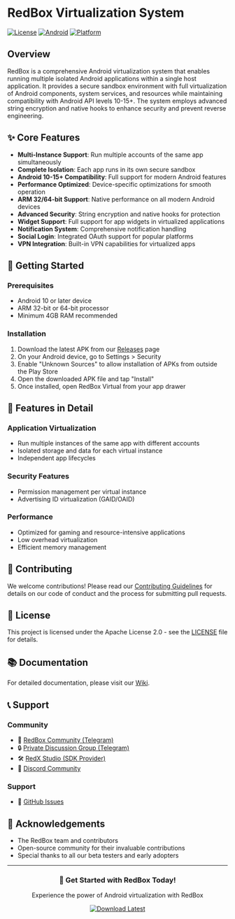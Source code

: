 # RedBox Virtualization System

[![License](https://img.shields.io/badge/License-Apache%202.0-blue.svg)](https://opensource.org/licenses/Apache-2.0)
[![Android](https://img.shields.io/badge/Android-10%2B-brightgreen)](https://www.android.com/)
[![Platform](https://img.shields.io/badge/Platform-ARM%2032%2F64-bit-important)]()

## Overview

RedBox is a comprehensive Android virtualization system that enables running multiple isolated Android applications within a single host application. It provides a secure sandbox environment with full virtualization of Android components, system services, and resources while maintaining compatibility with Android API levels 10-15+. The system employs advanced string encryption and native hooks to enhance security and prevent reverse engineering.

## ✨ Core Features

- **Multi-Instance Support**: Run multiple accounts of the same app simultaneously
- **Complete Isolation**: Each app runs in its own secure sandbox
- **Android 10-15+ Compatibility**: Full support for modern Android features
- **Performance Optimized**: Device-specific optimizations for smooth operation
- **ARM 32/64-bit Support**: Native performance on all modern Android devices
- **Advanced Security**: String encryption and native hooks for protection
- **Widget Support**: Full support for app widgets in virtualized applications
- **Notification System**: Comprehensive notification handling
- **Social Login**: Integrated OAuth support for popular platforms
- **VPN Integration**: Built-in VPN capabilities for virtualized apps

## 🚀 Getting Started

### Prerequisites
- Android 10 or later device
- ARM 32-bit or 64-bit processor
- Minimum 4GB RAM recommended

### Installation

1. Download the latest APK from our [Releases](https://github.com/redzonerror/RedBox-Virtual/releases) page
2. On your Android device, go to Settings > Security
3. Enable "Unknown Sources" to allow installation of APKs from outside the Play Store
4. Open the downloaded APK file and tap "Install"
5. Once installed, open RedBox Virtual from your app drawer

## 📱 Features in Detail

### Application Virtualization
- Run multiple instances of the same app with different accounts
- Isolated storage and data for each virtual instance
- Independent app lifecycles

### Security Features
- Permission management per virtual instance
- Advertising ID virtualization (GAID/OAID)

### Performance
- Optimized for gaming and resource-intensive applications
- Low overhead virtualization
- Efficient memory management

## 🤝 Contributing

We welcome contributions! Please read our [Contributing Guidelines](CONTRIBUTING.md) for details on our code of conduct and the process for submitting pull requests.

## 📄 License

This project is licensed under the Apache License 2.0 - see the [LICENSE](LICENSE) file for details.

## 📚 Documentation

For detailed documentation, please visit our [Wiki](https://github.com/redzonerror/RedBox-Virtual/wiki).

## 📞 Support

### Community
- 💬 [RedBox Community (Telegram)](https://t.me/c/2601447276/2)
- 🔒 [Private Discussion Group (Telegram)](https://t.me/+Q5tzhnw-IwM3YzJl)
- 🛠️ [RedX Studio (SDK Provider)](https://t.me/RedXStudioOfficial)
- 💬 [Discord Community](https://discord.gg/xBtmdXhg)

### Support
- 📝 [GitHub Issues](https://github.com/redzonerror/RedBox-Virtual/issues)

## 🙏 Acknowledgements

- The RedBox team and contributors
- Open-source community for their invaluable contributions
- Special thanks to all our beta testers and early adopters

---

<div align="center">
  <h3>🚀 Get Started with RedBox Today!</h3>
  <p>Experience the power of Android virtualization with RedBox</p>
  <a href="https://github.com/redzonerror/RedBox-Virtual/releases/latest">
    <img src="https://img.shields.io/badge/Download-Latest-brightgreen?style=for-the-badge" alt="Download Latest">
  </a>
</div>
